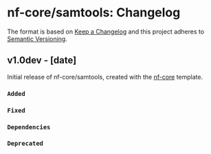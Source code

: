 # nf-core/samtools: Changelog

The format is based on [Keep a Changelog](https://keepachangelog.com/en/1.0.0/)
and this project adheres to [Semantic Versioning](https://semver.org/spec/v2.0.0.html).

## v1.0dev - [date]

Initial release of nf-core/samtools, created with the [nf-core](https://nf-co.re/) template.

### `Added`

### `Fixed`

### `Dependencies`

### `Deprecated`
